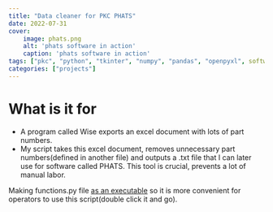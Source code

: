 ```yaml
---
title: "Data cleaner for PKC PHATS"
date: 2022-07-31
cover:
    image: phats.png
    alt: 'phats software in action'
    caption: 'phats software in action'
tags: ["pkc", "python", "tkinter", "numpy", "pandas", "openpyxl", software]
categories: ["projects"]
---
```


# What is it for 


* A program called Wise exports an excel document with lots of part
  numbers.
* My script takes this excel document, removes unnecessary part
  numbers(defined in another file) and outputs a .txt file that I can
  later use for software called PHATS. This tool is crucial, prevents
  a lot of manual labor.

Making functions.py file [as an
executable](https://www.youtube.com/watch?v=UZX5kH72Yx4&t) so it is
more convenient for operators to use this script(double click it and go).

